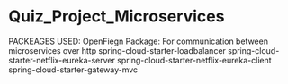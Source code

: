 ﻿# Quiz_Project_Microservices
 PACKEAGES USED:
OpenFiegn Package: For communication between microservices over http
spring-cloud-starter-loadbalancer
spring-cloud-starter-netflix-eureka-server
spring-cloud-starter-netflix-eureka-client
spring-cloud-starter-gateway-mvc

